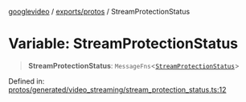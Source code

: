 [googlevideo](../../../README.md) / [exports/protos](../README.md) / StreamProtectionStatus

# Variable: StreamProtectionStatus

> **StreamProtectionStatus**: `MessageFns`\<[`StreamProtectionStatus`](../interfaces/StreamProtectionStatus.md)\>

Defined in: [protos/generated/video\_streaming/stream\_protection\_status.ts:12](https://github.com/LuanRT/googlevideo/blob/cc730b4dbadc5ae882d6aa28d716e442943577fa/protos/generated/video_streaming/stream_protection_status.ts#L12)
